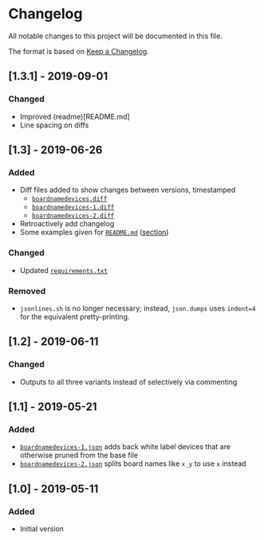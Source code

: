 # Changelog
All notable changes to this project will be documented in this file.

The format is based on [Keep a Changelog](https://keepachangelog.com/en/1.0.0/).

## [1.3.1] - 2019-09-01
### Changed
- Improved (readme)[README.md]
- Line spacing on diffs

## [1.3] - 2019-06-26
### Added
- Diff files added to show changes between versions, timestamped
    - [`boardnamedevices.diff`](boardnamedevices-1.diff)
    - [`boardnamedevices-1.diff`](boardnamedevices-1.diff)
    - [`boardnamedevices-2.diff`](boardnamedevices-2.diff)
- Retroactively add changelog
- Some examples given for [`README.md`](README.md) ([section](README.md#simplification-of-board-names))

### Changed
- Updated [`requirements.txt`](requirements.txt)

### Removed
- `jsonlines.sh` is no longer necessary; instead, `json.dumps` uses `indent=4` for the equivalent pretty-printing.

## [1.2] - 2019-06-11
### Changed
- Outputs to all three variants instead of selectively via commenting

## [1.1] - 2019-05-21
### Added
- [`boardnamedevices-1.json`](boardnamedevices-1.json) adds back white label devices that are otherwise pruned from the base file
- [`boardnamedevices-2.json`](boardnamedevices-2.json) splits board names like `x_y` to use `x` instead

## [1.0] - 2019-05-11
### Added
- Initial version
